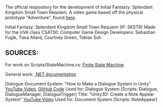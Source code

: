 The official respository for the development of Initial Fantasty: Splendant Kingdom Small Town Requiem,
A video game based off the physical prototype "Adventure", found [here](https://docs.google.com/document/d/e/2PACX-1vQ87HhE5cyyphW9_ZRLqMLkOnxBg9ZqbRN_EPmjhNWeleZbon7kvFSi5Fj7ow3wa11D2flzeh-Xye14/pub).

Initial Fantasy: Splendant Kingdom Small Town Requiem (IF: SKSTR)
Made for the UVA class CS4730: Computer Game Design
Developers: Sebastian Fugle, Tiara Allard,  Courtney Green, Tobias Suh


SOURCES: 
-----------------------
For work on Scripts/StateMachine.cs:
[Finite State Machine](https://blog.playmedusa.com/a-finite-state-machine-in-c-for-unity3d/)

General work:
[.NET documentation](https://learn.microsoft.com/en-us/dotnet/api/)

Dialogue-Document System:
"How to Make a Dialogue System in Unity" [YouTube Video](https://www.youtube.com/watch?v=_nRzoTzeyxU&t=693s&ab_channel=Brackeys), [GitHub Code](https://github.com/Brackeys/Dialogue-System.git )
Used for: Dialogue System (Scripts: Dialogue, DialogueManager, DialogueTrigger)
Title: “Unity3D: Create a Note Appear System” [YouTube Video](https://youtube.com/watch?v=eVre2i6gPF0 )
Used for: Document System (Scripts: NoteAppear) 